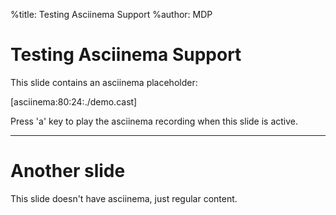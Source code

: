 %title: Testing Asciinema Support
%author: MDP

# Testing Asciinema Support

This slide contains an asciinema placeholder:

[asciinema:80:24:./demo.cast]

Press 'a' key to play the asciinema recording when this slide is active.

---

# Another slide

This slide doesn't have asciinema, just regular content.